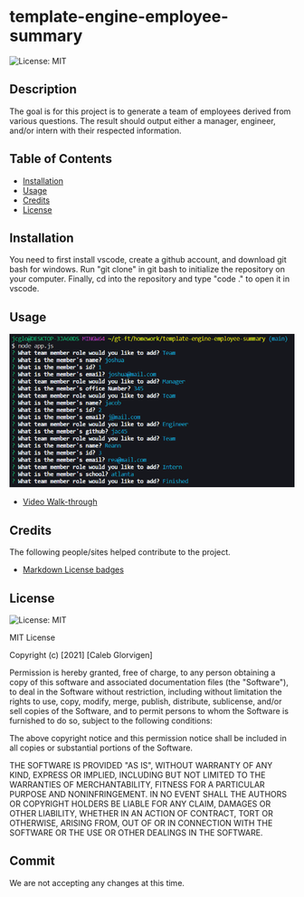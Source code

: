 # template-engine-employee-summary
![License: MIT](https://img.shields.io/badge/License-MIT-yellow.svg)

## Description

The goal is for this project is to generate a team of employees derived from various questions. The result should output either a manager, engineer, and/or intern with their respected information.

## Table of Contents

- [Installation](#installation)
- [Usage](#usage)
- [Credits](#credits)
- [License](#license)

## Installation

You need to first install vscode, create a github account, and download git bash for windows. Run "git clone" in git bash to initialize the repository on your computer. Finally, cd into the repository and type "code ." to open it in vscode.

## Usage

![template-engine-employee-summary](assets/images/template-engine-employee-summary.png) 

- [Video Walk-through](https://drive.google.com/file/d/1Xu3OFBC_Ot_1kxNRBILYwD7rLhVvJzL9/view)


## Credits

The following people/sites helped contribute to the project.

- [Markdown License badges](https://gist.github.com/lukas-h/2a5d00690736b4c3a7ba)


## License

![License: MIT](https://img.shields.io/badge/License-MIT-yellow.svg)

MIT License

Copyright (c) [2021] [Caleb Glorvigen]

Permission is hereby granted, free of charge, to any person obtaining a copy of this software and associated documentation files (the "Software"), to deal in the Software without restriction, including without limitation the rights to use, copy, modify, merge, publish, distribute, sublicense, and/or sell copies of the Software, and to permit persons to whom the Software is furnished to do so, subject to the following conditions:

The above copyright notice and this permission notice shall be included in all copies or substantial portions of the Software.

THE SOFTWARE IS PROVIDED "AS IS", WITHOUT WARRANTY OF ANY KIND, EXPRESS OR IMPLIED, INCLUDING BUT NOT LIMITED TO THE WARRANTIES OF MERCHANTABILITY, FITNESS FOR A PARTICULAR PURPOSE AND NONINFRINGEMENT. IN NO EVENT SHALL THE AUTHORS OR COPYRIGHT HOLDERS BE LIABLE FOR ANY CLAIM, DAMAGES OR OTHER LIABILITY, WHETHER IN AN ACTION OF CONTRACT, TORT OR OTHERWISE, ARISING FROM, OUT OF OR IN CONNECTION WITH THE SOFTWARE OR THE USE OR OTHER DEALINGS IN THE SOFTWARE.


## Commit
We are not accepting any changes at this time.